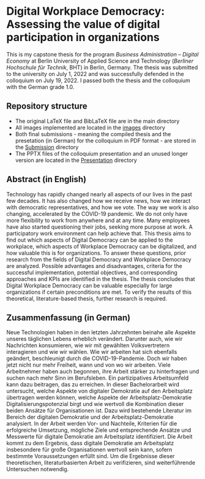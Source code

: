 # Digital Workplace Democracy: Assessing the value of digital participation in organizations
This is my capstone thesis for the program *Business Administration – Digital Economy* at Berlin University of Applied Science and Technology (*Berliner Hochschule für Technik*, BHT) in Berlin, Germany. The thesis was submitted to the university on July 1, 2022 and was successfully defended in the colloquium on July 19, 2022. I passed both the thesis and the colloquium with the German grade 1.0.

## Repository structure
- The original LaTeX file and BibLaTeX file are in the main directory
- All images implemented are located in the [images](images) directory
- Both final submissions - meaning the compiled thesis and the presetation (in German) for the colloquium in PDF format - are stored in the [Submission](Submission) directory
- The PPTX files of the colloquium presentation and an unused longer version are located in the [Presentation](Presentation) directory

## Abstract (in English)
Technology has rapidly changed nearly all aspects of our lives in the past few decades. It has also changed how we receive news, how we interact with democratic representatives, and how we vote. The way we work is also changing, accelerated by the COVID-19 pandemic. We do not only have more flexibility to work from anywhere and at any time. Many employees have also started questioning their jobs, seeking more purpose at work. A participatory work environment can help achieve that. This thesis aims to find out which aspects of Digital Democracy can be applied to the workplace, which aspects of Workplace Democracy can be digitalized, and how valuable this is for organizations. To answer these questions, prior research from the fields of Digital Democracy and Workplace Democracy are analyzed. Possible advantages and disadvantages, criteria for the successful implementation, potential objectives, and corresponding approaches and KPIs are identified in the thesis. The thesis concludes that Digital Workplace Democracy can be valuable especially for large organizations if certain preconditions are met. To verify the results of this theoretical, literature-based thesis, further research is required.

## Zusammenfassung (in German)
Neue Technologien haben in den letzten Jahrzehnten beinahe alle Aspekte unseres täglichen Lebens erheblich verändert. Darunter auch, wie wir Nachrichten konsumieren, wie wir mit gewählten Volksvertretern interagieren und wie wir wählen. Wie wir arbeiten hat sich ebenfalls geändert, beschleunigt durch die COVID-19-Pandemie. Doch wir haben jetzt nicht nur mehr Freiheit, wann und von wo wir arbeiten. Viele Arbeitnehmer haben auch begonnen, ihre Arbeit stärker zu hinterfragen und suchen nach mehr Sinn im Berufsleben. Ein partizipatives Arbeitsumfeld kann dazu beitragen, das zu erreichen. In dieser Bachelorarbeit wird untersucht, welche Aspekte von digitaler Demokratie auf den Arbeitsplatz übertragen werden können, welche Aspekte der Arbeitsplatz-Demokratie Digitalisierungspotenzial birgt und wie wertvoll die Kombination dieser beiden Ansätze für Organisationen ist. Dazu wird bestehende Literatur im Bereich der digitalen Demokratie und der Arbeitsplatz-Demokratie analysiert. In der Arbeit werden Vor- und Nachteile, Kriterien für die erfolgreiche Umsetzung, mögliche Ziele und entsprechende Ansätze und Messwerte für digitale Demokratie am Arbeitsplatz identifiziert. Die Arbeit kommt zu dem Ergebnis, dass digitale Demokratie am Arbeitsplatz insbesondere für große Organisationen wertvoll sein kann, sofern bestimmte Voraussetzungen erfüllt sind. Um die Ergebnisse dieser theoretischen, literaturbasierten Arbeit zu verifizieren, sind weiterführende Untersuchen notwendig.
